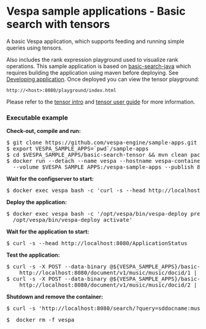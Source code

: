 <!-- Copyright 2017 Yahoo Holdings. Licensed under the terms of the Apache 2.0 license. See LICENSE in the project root. -->
# Vespa sample applications - Basic search with tensors

A basic Vespa application, which supports feeding and running simple queries
using tensors.

Also includes the rank expression playground used to visualize rank operations. This sample application is based on [basic-search-java](https://github.com/vespa-engine/sample-apps/tree/master/basic-search-java) which requires building the application using maven before deploying. See [Developing application](http://docs.vespa.ai/documentation/jdisc/developing-applications.html). Once deployed you can view the tensor playground:

    http://<host>:8080/playground/index.html

Please refer to the
[tensor intro](http://docs.vespa.ai/documentation/tensor-intro.html)
and
[tensor user guide](http://docs.vespa.ai/documentation/tensor-user-guide.html)
for more information.


### Executable example
**Check-out, compile and run:**
<pre data-test="exec">
$ git clone https://github.com/vespa-engine/sample-apps.git
$ export VESPA_SAMPLE_APPS=`pwd`/sample-apps
$ cd $VESPA_SAMPLE_APPS/basic-search-tensor &amp;&amp; mvn clean package
$ docker run --detach --name vespa --hostname vespa-container --privileged \
  --volume $VESPA_SAMPLE_APPS:/vespa-sample-apps --publish 8080:8080 vespaengine/vespa
</pre>
**Wait for the configserver to start:**
<pre data-test="exec" data-test-wait-for="200 OK">
$ docker exec vespa bash -c 'curl -s --head http://localhost:19071/ApplicationStatus'
</pre>
**Deploy the application:**
<pre data-test="exec">
$ docker exec vespa bash -c '/opt/vespa/bin/vespa-deploy prepare /vespa-sample-apps/basic-search-tensor/target/application.zip &amp;&amp; \
  /opt/vespa/bin/vespa-deploy activate'
</pre>
**Wait for the application to start:**
<pre data-test="exec" data-test-wait-for="200 OK">
$ curl -s --head http://localhost:8080/ApplicationStatus
</pre>
**Test the application:**
<pre data-test="exec">
$ curl -s -X POST --data-binary @${VESPA_SAMPLE_APPS}/basic-search-tensor/music-data-1.json \
    http://localhost:8080/document/v1/music/music/docid/1 | python -m json.tool
$ curl -s -X POST --data-binary @${VESPA_SAMPLE_APPS}/basic-search-tensor/music-data-2.json \
    http://localhost:8080/document/v1/music/music/docid/2 | python -m json.tool
</pre>
**Shutdown and remove the container:**
<pre data-test="exec" data-test-assert-contains="Michael Jackson">
$ curl -s 'http://localhost:8080/search/?query=sddocname:music&tensor=%7B%7Bx%3A0%7D%3A1.0%2C%7Bx%3A1%7D%3A2.0%2C%7Bx%3A2%7D%3A3.0%2C%7Bx%3A3%7D%3A5.0%7D' | python -m json.tool
</pre>
<pre data-test="exec">
$  docker rm -f vespa
</pre>
